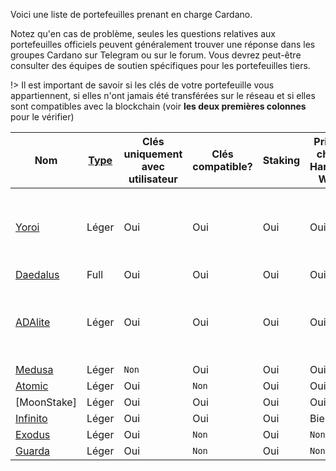 
Voici une liste de portefeuilles prenant en charge Cardano.

Notez qu'en cas de problème, seules les questions relatives aux portefeuilles officiels peuvent généralement trouver une réponse dans les groupes Cardano sur Telegram ou sur le forum. Vous devrez peut-être consulter des équipes de soutien spécifiques pour les portefeuilles tiers.

!> Il est important de savoir si les clés de votre portefeuille vous appartiennent, si elles n'ont jamais été transférées sur le réseau et si elles sont compatibles avec la blockchain (voir **les deux premières colonnes** pour le vérifier)


|Nom      |[Type][1]|Clés uniquement avec utilisateur |Clés compatible?|Staking |Prise en charge Hardware Wallet   |Open Source|Createurr |Platformes|
|-----------|---------|-------------------|----------------|-------------|--------|-------------------------------|-----------|--------|
|[Yoroi]    |Léger    |Oui                |Oui             |Oui          |Oui     |Ledger Nano S/X, Trezor Model T|[Oui](https://github.com/emurgo/yoroi-frontend)|[Emurgo](https://emurgo.io)|
|[Daedalus] |Full     |Oui                |Oui             |Oui          |Oui     |Bientôt                           |[Oui](https://github.com/input-output-hk/daedalus)|[IOG](https://iohk.io)|
|[ADAlite]  |Léger    |Oui                |Oui             |Oui          |Oui     |Ledger Nano S/X, Trezor Model T|[Oui](https://github.com/vacuumlabs/adalite)|[VacuumLabs](https://www.vacuumlabs.com/)|
|[Medusa]   |Léger    |`Non`               |Oui             |Oui          |Oui     |Bientôt                           | `Non`                                              |[Denis Kalinin](https://t.me/Fell_x27)|
|[Atomic]   |Léger    |Oui                | `Non`            |Oui          |Oui     | `Non`                           | `Non`                                              |[Atomic]|
|[MoonStake]|Léger    |Oui                |Oui             |Oui          |Oui     |`Non`                           | `Non`                                              |[MoonStake]|
|[Infinito] |Léger    |Oui                |Oui             |Oui          |Bientôt    | `Non`                           |[Oui](https://github.com/infinityblockchainlabs)|[Infinito]|
|[Exodus]   |Léger    |Oui                | `Non`            |Oui          | `Non`                           | `Non`                           | `Non`                                              |[Exodus]|
|[Guarda]   |Léger    |Oui                | `Non`            |Oui          | `Non`                           | `Non`                           | `Non`                                              |[Guarda]|

[1]: Wallets/types.md#software-wallets
[Daedalus]: https://daedaluswallet.io
[Yoroi]: https://yoroi-wallet.com
[ADAlite]: https://www.adalite.io
[Medusa]: https://adawallet.io/
[Atomic]: https://atomicwallet.io/
[Guarda]: https://guarda.com
[Magnum]: https://magnumwallet.co/
[Ethos]: https://www.ethos.io/universal-wallet/
[Exodus]: https://www.exodus.io/
[Infinito]: https://www.infinitowallet.io
